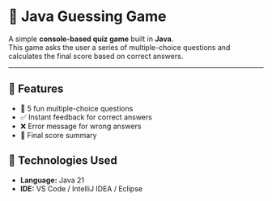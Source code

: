 # 🎯 Java Guessing Game

A simple **console-based quiz game** built in **Java**.  
This game asks the user a series of multiple-choice questions and calculates the final score based on correct answers.

---

## 🚀 Features
- 🧠 5 fun multiple-choice questions  
- ✅ Instant feedback for correct answers  
- ❌ Error message for wrong answers  
- 🏁 Final score summary  


## 🧰 Technologies Used
- **Language:** Java 21  
- **IDE:** VS Code / IntelliJ IDEA / Eclipse  




